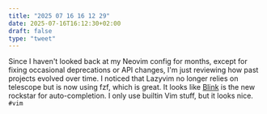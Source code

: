 ```yaml
---
title: "2025 07 16 16 12 29"
date: 2025-07-16T16:12:30+02:00
draft: false
type: "tweet"
---
```

Since I haven't looked back at my Neovim config for months, except for fixing occasional deprecations or API changes, I'm just reviewing how past projects evolved over time. I noticed that Lazyvim no longer relies on telescope but is now using fzf, which is great. It looks like [Blink](https://cmp.saghen.dev/recipes) is the new rockstar for auto-completion. I only use builtin Vim stuff, but it looks nice. `#vim`
